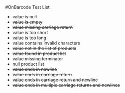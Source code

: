 #OnBarcode Test List

- ~~value is null~~
- ~~value is empty~~
- ~~value missing carriage return~~
- value is too short
- value is too long
- value contains invalid characters
- ~~value not in the list of products~~
- ~~value found in product list~~
- ~~value missing terminator~~
- null product list
- ~~value ends in newline~~
- ~~value ends in carriage return~~
- ~~value ends in carriage return and newline~~
- ~~value ends in multiple carriage returns and newlines~~
